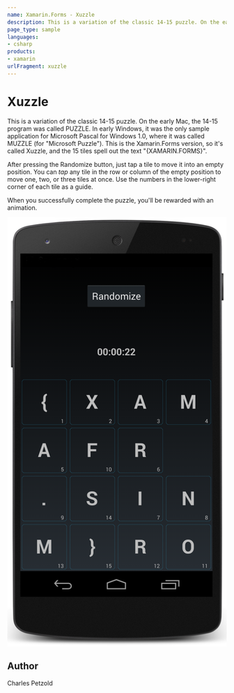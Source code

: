 ```yaml
---
name: Xamarin.Forms - Xuzzle
description: This is a variation of the classic 14-15 puzzle. On the early Mac, the 14-15 program was called PUZZLE. 
page_type: sample
languages:
- csharp
products:
- xamarin
urlFragment: xuzzle
---
```

# Xuzzle

This is a variation of the classic 14-15 puzzle. On the early Mac, the 14-15 program was called PUZZLE.
In early Windows, it was the only sample
application for Microsoft Pascal for Windows 1.0, where it was called MUZZLE (for "Microsoft Puzzle").
This is the Xamarin.Forms version, so it's called Xuzzle, and the 15 tiles spell out the text
"{XAMARIN.FORMS}".

After pressing the Randomize button, just tap a tile to move it into an empty position.
You can *tap* any tile in the row or column
of the empty position to move one, two, or three tiles at once.
Use the numbers in the lower-right corner of each tile as a guide.

When you successfully complete the puzzle, you'll be rewarded with an animation.

![Xuzzle application screenshot](Screenshots/01Android.png "Xuzzle application screenshot")

## Author

Charles Petzold

